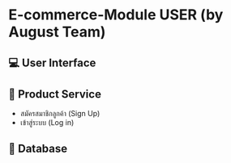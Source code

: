 # E-commerce-Module USER (by August Team)

## :computer: User Interface 

## :wrench: Product Service 
-   สมัครสมาชิกลูกค้า (Sign Up)
-   เข้าสู่ระบบ (Log in)


## :page_with_curl: Database 
